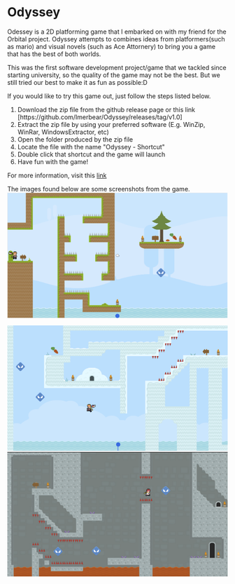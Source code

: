 # Odyssey

Odessey is a 2D platforming game that I embarked on with my friend for the Orbital project. Odyssey attempts to combines ideas from platformers(such as mario) and visual novels (such as Ace Attornery) to bring you a game that has the best of both worlds.

This was the first software development project/game that we tackled since starting university, so the quality of the game may not be the best. But we still tried our best to make it as fun as possible:D

If you would like to try this game out, just follow the steps listed below.

<ol>
  <li> Download the zip file from the github release page or this link [https://github.com/Imerbear/Odyssey/releases/tag/v1.0] </li>
  <li> Extract the zip file by using your preferred software (E.g. WinZip, WinRar, WindowsExtractor, etc)</li>
  <li> Open the folder produced by the zip file</li>
  <li> Locate the file with the name "Odyssey - Shortcut"</li>
  <li> Double click that shortcut and the game will launch</li>
  <li> Have fun with the game!</li>
</ol>

For more information, visit this [link](https://github.com/Imerbear/Odyssey/blob/main/Odyssey%20Milestone%203%20ReadMe.pdf)

The images found below are some screenshots from the game.
<img src="Images/Odyssey_Plains.png" width="600">

<img src="Images/Odyssey_Mountains.png" width="600">

<img src="Images/Odyssey_Trials.png" width="600">
